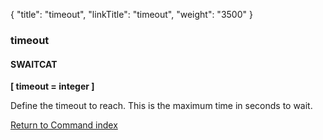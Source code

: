 {
    "title": "timeout",
    "linkTitle": "timeout",
    "weight": "3500"
}<span id="timeout"></span>

### timeout

#### SWAITCAT

****\[ timeout = integer \]****

Define the timeout to reach. This is the maximum time in seconds to wait.

[Return to Command index](../../)
